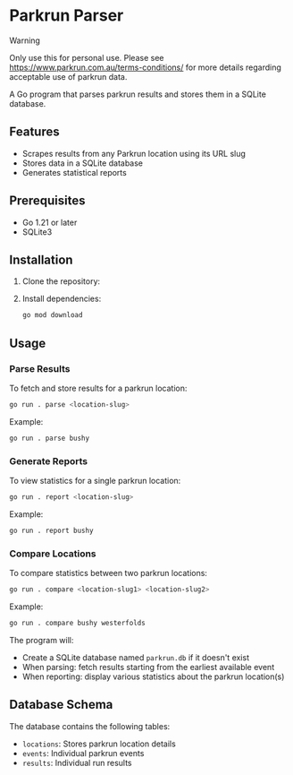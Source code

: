 # Parkrun Parser

> [!WARNING]
> Only use this for personal use.  Please see https://www.parkrun.com.au/terms-conditions/ for more details regarding acceptable use of parkrun data. 

A Go program that parses parkrun results and stores them in a SQLite database.

## Features

- Scrapes results from any Parkrun location using its URL slug
- Stores data in a SQLite database
- Generates statistical reports 

## Prerequisites

- Go 1.21 or later
- SQLite3

## Installation

1. Clone the repository:

2. Install dependencies:
   ```bash
   go mod download
   ```

## Usage

### Parse Results
To fetch and store results for a parkrun location:
```bash
go run . parse <location-slug>
```

Example:
```bash
go run . parse bushy
```

### Generate Reports
To view statistics for a single parkrun location:
```bash
go run . report <location-slug>
```

Example:
```bash
go run . report bushy
```

### Compare Locations
To compare statistics between two parkrun locations:
```bash
go run . compare <location-slug1> <location-slug2>
```

Example:
```bash
go run . compare bushy westerfolds
```

The program will:
- Create a SQLite database named `parkrun.db` if it doesn't exist
- When parsing: fetch results starting from the earliest available event
- When reporting: display various statistics about the parkrun location(s)

## Database Schema

The database contains the following tables:
- `locations`: Stores parkrun location details
- `events`: Individual parkrun events
- `results`: Individual run results
